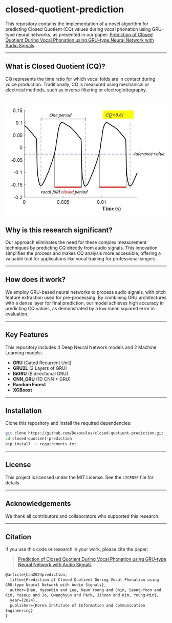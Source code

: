 # closed-quotient-prediction

This repository contains the implementation of a novel algorithm for predicting Closed Quotient (CQ) values during vocal phonation using GRU-type neural networks, as presented in our paper: [Prediction of Closed Quotient During Vocal Phonation using GRU-type Neural Network with Audio Signals](https://doi.org/10.56977/jicce.2024.22.2.145).

---

## What is Closed Quotient (CQ)?
CQ represents the time ratio for which vocal folds are in contact during voice production. Traditionally, CQ is measured using mechanical or electrical methods, such as inverse filtering or electroglottography.

![CQ](./sample/cq_value1.JPG)
---

## Why is this research significant?
Our approach eliminates the need for these complex measurement techniques by predicting CQ directly from audio signals. This innovation simplifies the process and makes CQ analysis more accessible, offering a valuable tool for applications like vocal training for professional singers.

---

## How does it work?
We employ GRU-based neural networks to process audio signals, with pitch feature extraction used for pre-processing. By combining GRU architectures with a dense layer for final prediction, our model achieves high accuracy in predicting CQ values, as demonstrated by a low mean squared error in evaluation.

---

## Key Features
This repository includes 4 Deep Neural Network models and 2 Machine Learning models:
- **GRU** (Gated Recurrent Unit)
- **GRU2L** (2 Layers of GRU)
- **BiGRU** (Bidirectional GRU)
- **CNN_GRU** (1D CNN + GRU)
- **Random Forest**
- **XGBoost**

---

## Installation
Clone this repository and install the required dependencies:

```bash
git clone https://github.com/Dexoculus/closed-quotient-prediction.git
cd closed-quotient-prediction
pip install -r requirements.txt
```

---

## License
This project is licensed under the MIT License. See the `LICENSE` file for details.

---

## Acknowledgements
We thank all contributors and collaborators who supported this research.

---

## Citation
If you use this code or research in your work, please cite the paper:
> [Prediction of Closed Quotient During Vocal Phonation using GRU-type Neural Network with Audio Signals](https://doi.org/10.56977/jicce.2024.22.2.145)

```
@article{han2024prediction,
  title={Prediction of Closed Quotient During Vocal Phonation using GRU-type Neural Network with Audio Signals},
  author={Han, Hyeonbin and Lee, Keun Young and Shin, Seong-Yoon and Kim, Yoseup and Jo, Gwanghyun and Park, Jihoon and Kim, Young-Min},
  year={2024},
  publisher={Korea Institute of Information and Communication Engineering}
}
```
